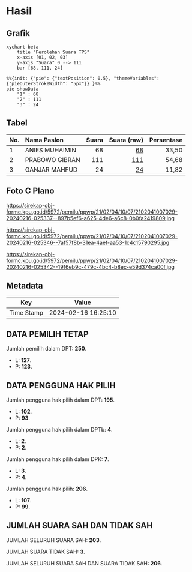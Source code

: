 # Hasil

## Grafik

```mermaid
xychart-beta
    title "Perolehan Suara TPS"
    x-axis [01, 02, 03]
    y-axis "Suara" 0 --> 111
    bar [68, 111, 24]
```

```mermaid
%%{init: {"pie": {"textPosition": 0.5}, "themeVariables": {"pieOuterStrokeWidth": "5px"}} }%%
pie showData
    "1" : 68
    "2" : 111
    "3" : 24
```

## Tabel

| No. | Nama Paslon    | Suara | Suara (raw) | Persentase |
|:--- |:-------------- | -----:| -----------:| ----------:|
| 1   | ANIES MUHAIMIN | 68    | [68][p-1]   | 33,50      |
| 2   | PRABOWO GIBRAN | 111   | [111][p-2]  | 54,68      |
| 3   | GANJAR MAHFUD  | 24    | [24][p-3]   | 11,82      |


[p-1]: https://github.com/gigit-pemilu/pemilu-2024-21-kepulauan-riau/blob/main/pilpres/hitung-suara/sub/21-kepulauan-riau/sub/02-karimun/sub/04-meral/sub/1007-sungai-pasir/sub/029-tps/sub/paslon-1.txt
[p-2]: https://github.com/gigit-pemilu/pemilu-2024-21-kepulauan-riau/blob/main/pilpres/hitung-suara/sub/21-kepulauan-riau/sub/02-karimun/sub/04-meral/sub/1007-sungai-pasir/sub/029-tps/sub/paslon-2.txt
[p-3]: https://github.com/gigit-pemilu/pemilu-2024-21-kepulauan-riau/blob/main/pilpres/hitung-suara/sub/21-kepulauan-riau/sub/02-karimun/sub/04-meral/sub/1007-sungai-pasir/sub/029-tps/sub/paslon-3.txt

## Foto C Plano

https://sirekap-obj-formc.kpu.go.id/5972/pemilu/ppwp/21/02/04/10/07/2102041007029-20240216-025337--897b5ef6-a625-4de6-a6c8-0b0fa2419809.jpg

https://sirekap-obj-formc.kpu.go.id/5972/pemilu/ppwp/21/02/04/10/07/2102041007029-20240216-025346--7af57f8b-31ea-4aef-aa53-1c4c15790295.jpg

https://sirekap-obj-formc.kpu.go.id/5972/pemilu/ppwp/21/02/04/10/07/2102041007029-20240216-025342--1916eb9c-479c-4bc4-b8ec-e59d374ca00f.jpg


## Metadata

| Key        | Value               |
| ---------- | ------------------- |
| Time Stamp | 2024-02-16 16:25:10 |


## DATA PEMILIH TETAP

Jumlah pemilih dalam DPT: **250**.
 * L: **127**.
 * P: **123**.

## DATA PENGGUNA HAK PILIH

Jumlah pengguna hak pilih dalam DPT: **195**.
 * L: **102**.
 * P: **93**.

Jumlah pengguna hak pilih dalam DPTb: **4**.
 * L: **2**.
 * P: **2**.

Jumlah pengguna hak pilih dalam DPK: **7**.
 * L: **3**.
 * P: **4**.

Jumlah pengguna hak pilih: **206**.
 * L: **107**.
 * P: **99**.

## JUMLAH SUARA SAH DAN TIDAK SAH

JUMLAH SELURUH SUARA SAH: **203**.

JUMLAH SUARA TIDAK SAH: **3**.

JUMLAH SELURUH SUARA SAH DAN SUARA TIDAK SAH: **206**.


